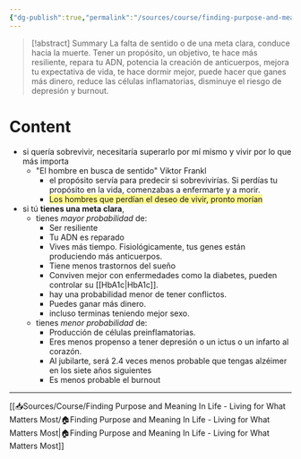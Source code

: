 ```yaml
---
{"dg-publish":true,"permalink":"/sources/course/finding-purpose-and-meaning-in-life-living-for-what-matters-most/introduccion/"}
---
```


>[!abstract] Summary
> La falta de sentido o de una meta clara, conduce hacia la muerte. Tener un propósito, un objetivo, te hace más resiliente, repara tu ADN, potencia la creación de anticuerpos, mejora tu expectativa de vida, te hace dormir mejor, puede hacer que ganes más dinero, reduce las células inflamatorias, disminuye el riesgo de depresión y burnout.

# Content 
- si quería sobrevivir, necesitaría superarlo por mí mismo y vivir por lo que más importa
   - "El hombre en busca de sentido" Viktor Frankl
      - el propósito servía para predecir si sobrevivirías. Si perdías tu propósito en la vida, comenzabas a enfermarte y a morir.
      - <span style="background:#fff88f">Los hombres que perdían el deseo de vivir, pronto morían</span>
- si tú **tienes una meta clara**, 
   - tienes *mayor probabilidad* de:
      - Ser resiliente
      - Tu ADN es reparado
      - Vives más tiempo. Fisiológicamente, tus genes están produciendo más anticuerpos.
      - Tiene menos trastornos del sueño
      - Conviven mejor con enfermedades como la diabetes, pueden controlar su [[HbA1c\|HbA1c]].
      - hay una probabilidad menor de tener conflictos.
      - Puedes ganar más dinero.
      - incluso terminas teniendo mejor sexo.
   - tienes *menor probabilidad* de:
      - Producción de células preinflamatorias.
      - Eres menos propenso a tener depresión o un ictus o un infarto al corazón. 
      - Al jubilarte, será 2.4 veces menos probable que tengas alzéimer en los siete años siguientes
      - Es menos probable el burnout

---

[[📥Sources/Course/Finding Purpose and Meaning In Life - Living for What Matters Most/🏠Finding Purpose and Meaning In Life - Living for What Matters Most\|🏠Finding Purpose and Meaning In Life - Living for What Matters Most]]